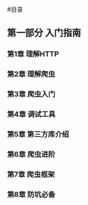 
#目录


## 第一部分 入门指南

### 第1章 理解HTTP

### 第2章 理解爬虫

### 第3章 爬虫入门

### 第4章 调试工具

### 第5章 第三方库介绍

### 第6章 爬虫进阶

### 第7章 爬虫框架

### 第8章 防坑必备




